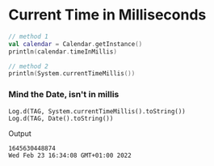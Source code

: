 # Current Time in Milliseconds

```kotlin
// method 1
val calendar = Calendar.getInstance()
println(calendar.timeInMillis)

// method 2
println(System.currentTimeMillis())
```

### Mind the Date, isn't in millis

```
Log.d(TAG, System.currentTimeMillis().toString())
Log.d(TAG, Date().toString())
```

Output

```
1645630448874
Wed Feb 23 16:34:08 GMT+01:00 2022
```
